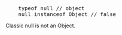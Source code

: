 <pre lang="javascript">
    typeof null // object
    null instanceof Object // false
</pre>

Classic null is not an Object.

